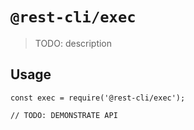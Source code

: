 # `@rest-cli/exec`

> TODO: description

## Usage

```
const exec = require('@rest-cli/exec');

// TODO: DEMONSTRATE API
```
